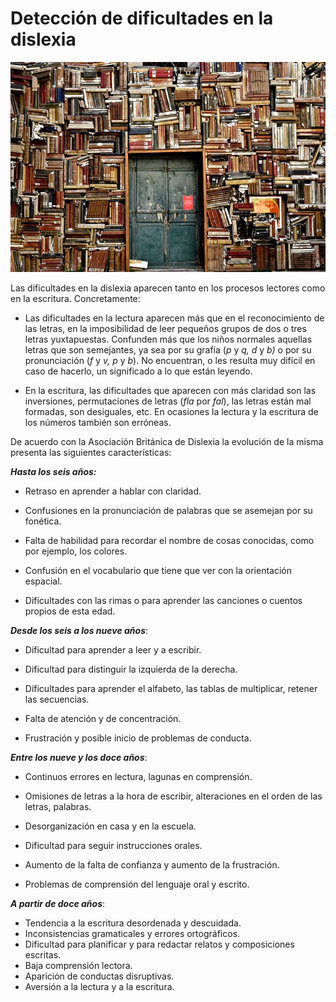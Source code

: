 # Detección de dificultades en la dislexia


![librería saturada. Imagen tomada de Pixabay](img/1books-1655783__480.jpg)


Las dificultades en la dislexia aparecen tanto en los procesos lectores como en la escritura. Concretamente:

*   Las dificultades en la lectura aparecen más que en el reconocimiento de las letras, en la imposibilidad de leer pequeños grupos de dos o tres letras yuxtapuestas. Confunden más que los niños normales aquellas letras que son semejantes, ya sea por su grafía (_p_ y _q, d_ y _b)_ o por su pronunciación (_f_ y _v, p_ y _b_). No encuentran, o les resulta muy difícil en caso de hacerlo, un significado a lo que están leyendo.
    
*   En la escritura, las dificultades que aparecen con más claridad son las inversiones, permutaciones de letras (_fla_ por _fal_), las letras están mal formadas, son desiguales, etc. En ocasiones la lectura y la escritura de los números también son erróneas.
    

De acuerdo con la Asociación Británica de Dislexia la evolución de la misma presenta las siguientes características:

**_Hasta los seis años:_**

*   Retraso en aprender a hablar con claridad.
    
*   Confusiones en la pronunciación de palabras que se asemejan por su fonética.
    
*   Falta de habilidad para recordar el nombre de cosas conocidas, como por ejemplo, los colores.
    
*   Confusión en el vocabulario que tiene que ver con la orientación espacial.
    
*   Dificultades con las rimas o para aprender las canciones o cuentos propios de esta edad.
    

**_Desde los seis a los nueve años_**:

*   Dificultad para aprender a leer y a escribir.
    
*   Dificultad para distinguir la izquierda de la derecha.
    
*   Dificultades para aprender el alfabeto, las tablas de multiplicar, retener las secuencias.
    
*   Falta de atención y de concentración.
    
*   Frustración y posible inicio de problemas de conducta.
    

**_Entre los nueve y los doce años_**:

*   Continuos errores en lectura, lagunas en comprensión.
    
*   Omisiones de letras a la hora de escribir, alteraciones en el orden de las letras, palabras.
    
*   Desorganización en casa y en la escuela.
    
*   Dificultad para seguir instrucciones orales.
    
*   Aumento de la falta de confianza y aumento de la frustración.
    
*   Problemas de comprensión del lenguaje oral y escrito.
    

**_A partir de doce años_**:

*   Tendencia a la escritura desordenada y descuidada.
*   Inconsistencias gramaticales y errores ortográficos.
*   Dificultad para planificar y para redactar relatos y composiciones escritas.
*   Baja comprensión lectora.
*   Aparición de conductas disruptivas.
*   Aversión a la lectura y a la escritura.